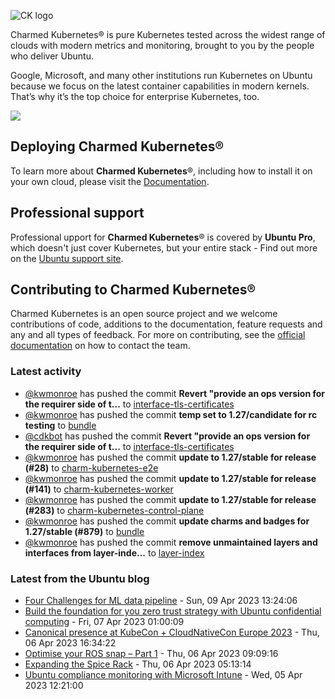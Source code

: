 ![CK logo](https://assets.ubuntu.com/v1/451d4cf4-Charmed+Kubernetes_RGB_onWhite_2022.svg)

Charmed Kubernetes® is pure Kubernetes tested across the widest range of clouds with modern metrics and monitoring, brought to you by the people who deliver Ubuntu.

Google, Microsoft, and many other institutions run Kubernetes on Ubuntu because we focus on the latest container capabilities in modern kernels. That’s why it’s the top choice for enterprise Kubernetes, too.

![](https://assets.ubuntu.com/v1/843c77b6-juju-at-a-glace.svg)

## Deploying Charmed Kubernetes®

To learn more about **Charmed Kubernetes**®, including how to install it on your own cloud, please visit the [Documentation][docs].

## Professional support

Professional upport for **Charmed Kubernetes**® is covered by **Ubuntu Pro**, which doesn't just cover Kubernetes, but your entire stack - Find out more on the [Ubuntu support site](https://ubuntu.com/support).

## Contributing to Charmed Kubernetes®

Charmed Kubernetes is an open source project and we welcome contributions of code, additions to the documentation, feature requests and any and all types of feedback. For more on contributing, see the [official documentation][get-in-touch] on how to contact the team.

<!-- LINKS -->
[docs]: https://ubuntu.com/kubernetes/docs
[get-in-touch]: https://ubuntu.com/kubernetes/docs/get-in-touch

### Latest activity

<!-- activity starts -->
 - [@kwmonroe](https://github.com/kwmonroe) has pushed the commit **Revert "provide an ops version for the requirer side of t...** to [interface-tls-certificates](https://github.com/charmed-kubernetes/interface-tls-certificates)
 - [@kwmonroe](https://github.com/kwmonroe) has pushed the commit **temp set to 1.27/candidate for rc testing** to [bundle](https://github.com/charmed-kubernetes/bundle)
 - [@cdkbot](https://github.com/cdkbot) has pushed the commit **Revert "provide an ops version for the requirer side of t...** to [interface-tls-certificates](https://github.com/charmed-kubernetes/interface-tls-certificates)
 - [@kwmonroe](https://github.com/kwmonroe) has pushed the commit **update to 1.27/stable for release (#28)** to [charm-kubernetes-e2e](https://github.com/charmed-kubernetes/charm-kubernetes-e2e)
 - [@kwmonroe](https://github.com/kwmonroe) has pushed the commit **update to 1.27/stable for release (#141)** to [charm-kubernetes-worker](https://github.com/charmed-kubernetes/charm-kubernetes-worker)
 - [@kwmonroe](https://github.com/kwmonroe) has pushed the commit **update to 1.27/stable for release (#283)** to [charm-kubernetes-control-plane](https://github.com/charmed-kubernetes/charm-kubernetes-control-plane)
 - [@kwmonroe](https://github.com/kwmonroe) has pushed the commit **update charms and badges for 1.27/stable (#879)** to [bundle](https://github.com/charmed-kubernetes/bundle)
 - [@kwmonroe](https://github.com/kwmonroe) has pushed the commit **remove unmaintained layers and interfaces from layer-inde...** to [layer-index](https://github.com/charmed-kubernetes/layer-index)
<!-- activity ends -->

<!-- roadmap starts -->

<!-- roadmap ends -->

### Latest from the Ubuntu blog

<!-- blog starts -->
* [Four Challenges for ML data pipeline](https://ubuntu.com//blog/four-challenges-for-ml-data-pipeline) - Sun, 09 Apr 2023 13:24:06 
* [Build the foundation for you zero trust strategy with Ubuntu confidential computing](https://ubuntu.com//blog/build-foundation-zero-trust-strategy-ubuntu-confidential-computing) - Fri, 07 Apr 2023 01:00:09 
* [Canonical presence at KubeCon + CloudNativeCon Europe 2023](https://ubuntu.com//blog/canonical-presence-at-kubecon-cloudnativecon-europe-2023) - Thu, 06 Apr 2023 16:34:22 
* [Optimise your ROS snap – Part 1](https://ubuntu.com//blog/optimise-your-ros-snap-part-1) - Thu, 06 Apr 2023 09:09:16 
* [Expanding the Spice Rack](https://ubuntu.com//blog/expanding-the-spice-rack) - Thu, 06 Apr 2023 05:13:14 
* [Ubuntu compliance monitoring with Microsoft Intune](https://ubuntu.com//blog/ubuntu-compliance-monitoring-with-microsoft-intune) - Wed, 05 Apr 2023 12:21:00 
<!-- blog ends -->
